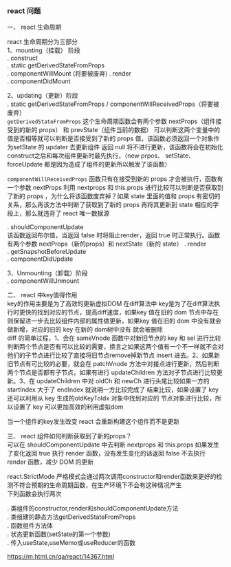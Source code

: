 ### react 问题

一、 react 生命周期  

react 生命周期分为三部分  
1、mounting（挂载） 阶段  
. construct  
. static getDerivedStateFromProps  
. componentWillMount (将要被废弃)
. render  
. componentDidMount  

2、updating（更新）阶段  
. static getDerivedStateFromProps / componentWillReceivedProps（将要被废弃）  
``` getDerivedStateFromProps ``` 这个生命周期函数会有两个参数 nextProps（组件接受到的新的 props） 和 prevState（组件当前的数据） 可以判断这两个变量中的值是否相等就可以判断是否接受到了新的 props 值，该函数必须返回一个对象作为setState 的 updater 去更新组件 返回 null 将不进行更新，该函数将会在初始化construct之后和每次组件更新时最先执行，（new prpos、 setState、 forceUpdate 都是因为造成了组件的更新所以触发了该函数）

``` componentWillReceivedProps ``` 函数只有在接受到新的 props 才会被执行，函数有一个参数 nextProps 利用 nextprops 和 this.props 进行比较可以判断是否获取到了新的 props ，为什么将该函数废弃掉？如果 state 里面的值和 props 有密切的关系，那么再该方法中判断了获取到了新的 props 再将其更新到 state 相应的字段上，那么就违背了 react 唯一数据源

. shouldComponentUpdate  
该函数返回布尔值，当返回 false 时将阻止render，返回 true 时正常执行。函数有两个参数 nextProps（新的props）和 nextState（新的 state）
. render  
. getSnapshotBeforeUpdate  
. componentDidUpdate  

3、Unmounting（卸载）阶段  
. componentWillUnmount  

二、 react 中key值得作用  
key的作用主要是为了高效的更新虚拟DOM
在diff算法中 key是为了在diff算法执行时更快的找到对应的节点，提高diff速度，如果key 值在旧的 dom 节点中存在则保留进一步去比较组件内部的属性做更新，如果key 值在旧的 dom 中没有就会做新增，对应的旧的 key 在新的 dom树中没有 就会被删除  
diff 的简单过程，1、会在 sameVnode 函数中对新旧节点的 key 和 sel 进行比较判断两个节点是否有可以比较的需要，换言之如果这两个值有一个不一样就不会对他们的子节点进行比较了直接将旧节点remove掉新节点 insert 进去。2、如果新旧节点有可比较的必要，就会在 patchVnode 方法中对接点进行更新，然后判断两个节点是否都有子节点，如果有进行 updateChildren 方法对子节点进行比较更新。3、在 updateChildren 中对 oldCh 和 newCh 进行头尾比较如果一方的startIndex 大于了 endIndex 就说明一方比较完成了 结束比较，如果设置了 key 还可以利用从 key 生成的oldKeyToIdx 对象中找到对应的 节点对象进行比较，所以设置了 key 可以更加高效的利用虚拟dom  

当一个组件的key发生改变 react 会重新构建这个组件而不是更新

三、 react 组件如何判断获取到了新的props？  
可以在 shouldComponentUpdate 中去判断 nextprops 和 this.props 如果发生了变化返回 true 执行 render 函数，没有发生变化的话返回 false 不去执行 render 函数，减少 DOM 的更新


react.StrictMode 严格模式会通过两次调用constructor和render函数来更好的检测不符合预期的生命周期函数，在生产环境下不会有这种情况产生  
下列函数会执行两次  

. 类组件的constructor,render和shouldComponentUpdate方法  
. 类组建的静态方法getDerivedStateFromProps  
. 函数组件方法体  
. 状态更新函数(setState的第一个参数)  
. 传入useState,useMemo或useReducer的函数

https://m.html.cn/qa/react/14367.html
